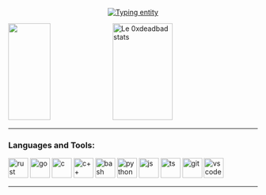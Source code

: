 
<div>
    <p align="center">
        <a href="https://git.io/typing-svg"><img src="https://readme-typing-svg.demolab.com?font=VT323&size=22&duration=3500&pause=1000&color=00CF0C&background=000000&center=true&vCenter=true&width=435&lines=Welcome+to+my+GitHub+repository;Thanks+for+visiting;Feel+free+to+look+around+and+check+some+repos;I've+been+trying+to+make+this+more+interesting;It+took+a+long+time;Longer+than+you+think" alt="Typing entity" /></a>
    </p>
    <div>
        <img width="41%" height="195px" src="https://github-readme-stats.vercel.app/api/top-langs/?username=0xdeadbad&layout=compact&hide_border=true&title_color=00cf0c&text_color=00cf0c&bg_color=0D1117" />
        <img width="49%" height="195px" src="https://github-readme-stats.vercel.app/api?username=0xdeadbad&show_icons=true&count_private=true&hide_border=true&title_color=00cf0c&icon_color=00cf0c&text_color=00cf0c&bg_color=0D1117" alt="Le 0xdeadbad stats" />
    </div>
</div>

---

<h3 align="left">Languages and Tools:</h3>
<p align="left">
    <a href="https://www.rust-lang.org/" target="_blank" rel="noreferrer"><img src="https://raw.githubusercontent.com/yurijserrano/Github-Profile-Readme-Logos/042e36c55d4d757621dedc4f03108213fbb57ec4/programming%20languages/rust.svg" alt="rust" width="40" height="40"/></a>
    <a href="https://go.dev/" target="_blank" rel="noreferrer"><img src="https://raw.githubusercontent.com/yurijserrano/Github-Profile-Readme-Logos/042e36c55d4d757621dedc4f03108213fbb57ec4/programming%20languages/go.svg" alt="go" width="40" height="40"/></a>
    <a href="#" target="_blank" rel="noreferrer"><img src="https://raw.githubusercontent.com/yurijserrano/Github-Profile-Readme-Logos/042e36c55d4d757621dedc4f03108213fbb57ec4/programming%20languages/c.svg" alt="c" width="40" height="40"/></a>
    <a href="#" target="_blank" rel="noreferrer"><img src="https://raw.githubusercontent.com/yurijserrano/Github-Profile-Readme-Logos/042e36c55d4d757621dedc4f03108213fbb57ec4/programming%20languages/c%2B%2B.svg" alt="c++" width="40" height="40"/></a>
    <a href="#" target="_blank" rel="noreferrer"><img src="https://raw.githubusercontent.com/yurijserrano/Github-Profile-Readme-Logos/042e36c55d4d757621dedc4f03108213fbb57ec4/programming%20languages/bash.svg" alt="bash" width="40" height="40"/></a>
    <a href="https://www.python.org/" target="_blank" rel="noreferrer"><img src="https://raw.githubusercontent.com/yurijserrano/Github-Profile-Readme-Logos/042e36c55d4d757621dedc4f03108213fbb57ec4/programming%20languages/python.svg" alt="python" width="40" height="40"/></a>
    <a href="#" target="_blank" rel="noreferrer"><img src="https://raw.githubusercontent.com/yurijserrano/Github-Profile-Readme-Logos/042e36c55d4d757621dedc4f03108213fbb57ec4/programming%20languages/javascript.svg" alt="js" width="40" height="40"/></a>
    <a href="#" target="_blank" rel="noreferrer"><img src="https://raw.githubusercontent.com/yurijserrano/Github-Profile-Readme-Logos/042e36c55d4d757621dedc4f03108213fbb57ec4/programming%20languages/typescript.svg" alt="ts" width="40" height="40"/></a>
    <a href="#" target="_blank" rel="noreferrer"><img src="https://raw.githubusercontent.com/yurijserrano/Github-Profile-Readme-Logos/042e36c55d4d757621dedc4f03108213fbb57ec4/others/git.svg" alt="git" width="40" height="40"/></a>
    <a href="#" target="_blank" rel="noreferrer"><img src="https://raw.githubusercontent.com/yurijserrano/Github-Profile-Readme-Logos/042e36c55d4d757621dedc4f03108213fbb57ec4/text%20editors/vscode.svg" alt="vscode" width="40" height="40"/></a>
</p>

---